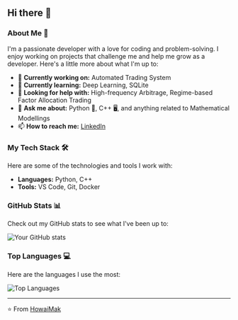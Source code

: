 ## Hi there 👋

<!--
**HowaiMak/HowaiMak** is a ✨ _special_ ✨ repository because its `README.md` (this file) appears on your GitHub profile.
-->

### About Me 🚀

I'm a passionate developer with a love for coding and problem-solving. I enjoy working on projects that challenge me and help me grow as a developer. Here's a little more about what I'm up to:

- 🔭 **Currently working on:** Automated Trading System
- 🌱 **Currently learning:** Deep Learning, SQLite
- 🤔 **Looking for help with:** High-frequency Arbitrage, Regime-based Factor Allocation Trading  
- 💬 **Ask me about:** Python 🐍, C++ 🖥️, and anything related to Mathematical Modellings
- 📫 **How to reach me:** [LinkedIn](https://www.linkedin.com/in/howaimak)

### My Tech Stack 🛠️

Here are some of the technologies and tools I work with:

- **Languages:** Python, C++
- **Tools:** VS Code, Git, Docker

### GitHub Stats 📊

Check out my GitHub stats to see what I've been up to:

![Your GitHub stats](https://github-readme-stats.vercel.app/api?username=HowaiMak&show_icons=true&theme=radical)

### Top Languages 💻

Here are the languages I use the most:

![Top Languages](https://github-readme-stats.vercel.app/api/top-langs/?username=HowaiMak&layout=compact&theme=radical)

---

⭐️ From [HowaiMak](https://github.com/HowaiMak)
